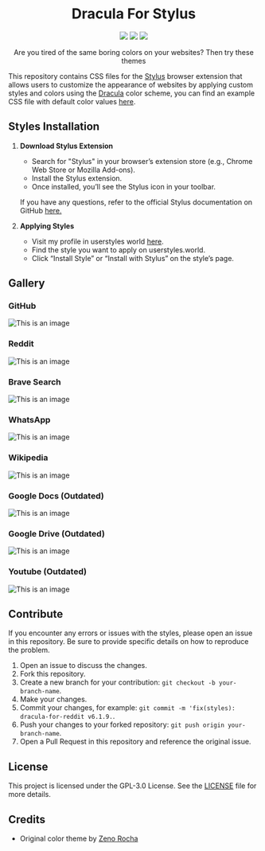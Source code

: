 
<h1 align="center">Dracula For Stylus</h1>

<p align="center">
<a href="colorscheme-template.css"><img src="https://img.shields.io/badge/template-BD93F9?style=for-the-badge"></a>
<a href="#styles-installation"><img src="https://img.shields.io/badge/installation-FF79C6?style=for-the-badge"></a>
<a href="https://userstyles.world/user/druxorey"><img src="https://img.shields.io/badge/userstyles-BD93F9?style=for-the-badge"></a>
</p>

<p align="center">Are you tired of the same boring colors on your websites? Then try these themes</p>

This repository contains CSS files for the [Stylus](https://github.com/openstyles/stylus) browser extension that allows users to customize the appearance of websites by applying custom styles and colors using the [Dracula](https://github.com/dracula/dracula-theme) color scheme, you can find an example CSS file with default color values [here](example.css).

## Styles Installation

1. **Download Stylus Extension**
   - Search  for "Stylus" in your browser’s extension store (e.g., Chrome Web Store or Mozilla Add-ons).
   - Install the Stylus extension. 
   - Once installed, you’ll see the Stylus icon in your toolbar.

    If you have any questions, refer to the official Stylus documentation on GitHub [here.](https://github.com/openstyles/stylus/blob/master/README.md)

2. **Applying Styles**
   - Visit my profile in userstyles world [here](https://userstyles.world/user/druxorey).
   - Find the style you want to apply on userstyles.world.
   - Click “Install Style” or “Install with Stylus” on the style’s page.

## Gallery

### GitHub
![This is an image](/resources/dracula-for-github.webp)

### Reddit
![This is an image](/resources/dracula-for-reddit.webp)

### Brave Search
![This is an image](/resources/dracula-for-brave.webp)

### WhatsApp
![This is an image](/resources/dracula-for-whatsapp.webp)

### Wikipedia
![This is an image](/resources/dracula-for-wikipedia.webp)

### Google Docs (Outdated)
![This is an image](/resources/dracula-for-google-docs.webp)

### Google Drive (Outdated)
![This is an image](/resources/dracula-for-google-drive.webp)

### Youtube (Outdated)
![This is an image](/resources/dracula-for-youtube.webp)

## Contribute

If you encounter any errors or issues with the styles, please open an issue in this repository. Be sure to provide specific details on how to reproduce the problem.

1. Open an issue to discuss the changes.
2. Fork this repository.
3. Create a new branch for your contribution: `git checkout -b your-branch-name`.
4. Make your changes.
5. Commit your changes, for example: `git commit -m 'fix(styles): dracula-for-reddit v6.1.9.`.
6. Push your changes to your forked repository: `git push origin your-branch-name`.
7. Open a Pull Request in this repository and reference the original issue.

## License

This project is licensed under the GPL-3.0 License. See the [LICENSE](LICENSE) file for more details.

## Credits

- Original color theme by [Zeno Rocha](https://github.com/dracula/dracula-theme)
